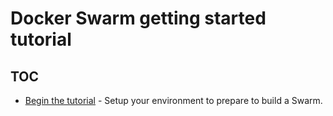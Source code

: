<!--[metadata]>
+++
title = "Get started with Swarm"
description = "Getting started tutorial for Docker Swarm"
keywords = ["cluster, swarm, tutorial"]
[menu.main]
identifier="swarm-tutorial"
parent="engine_swarm"
weight=10
+++
<![end-metadata]-->

#  Docker Swarm getting started tutorial

## TOC ##
-   [Begin the tutorial](tutorial-setup.md) - Setup your environment to prepare to build a Swarm.

<p style="margin-bottom:300px">&nbsp;</p>

